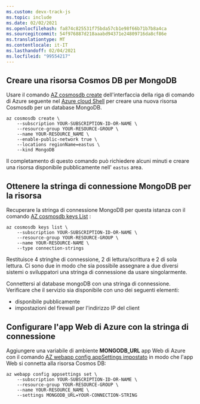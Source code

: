 ```yaml
---
ms.custom: devx-track-js
ms.topic: include
ms.date: 02/02/2021
ms.openlocfilehash: fa874c825531f75bda57cb1e98f66b71b7b8a4ca
ms.sourcegitcommit: 54f976887d218aaabd94371e24809716da8cf86e
ms.translationtype: MT
ms.contentlocale: it-IT
ms.lasthandoff: 02/04/2021
ms.locfileid: "99554217"
---
```

## <a name="create-a-cosmos-db-resource-for-mongodb"></a>Creare una risorsa Cosmos DB per MongoDB

Usare il comando [AZ cosmosdb create](/cli/azure/cosmosdb#az_cosmosdb_create) dell'interfaccia della riga di comando di Azure seguente nel [Azure cloud Shell](https://shell.azure.com) per creare una nuova risorsa Cosmosdb per un database MongoDB. 

```azurecli
az cosmosdb create \
    --subscription YOUR-SUBSCRIPTION-ID-OR-NAME \
    --resource-group YOUR-RESOURCE-GROUP \
    --name YOUR-RESOURCE_NAME \
    --enable-public-network true \
    --locations regionName=eastus \
    --kind MongoDB
```

Il completamento di questo comando può richiedere alcuni minuti e creare una risorsa disponibile pubblicamente nell' `eastus` area. 

## <a name="get-the-mongodb-connection-string-for-your-resource"></a>Ottenere la stringa di connessione MongoDB per la risorsa

Recuperare la stringa di connessione MongoDB per questa istanza con il comando [AZ cosmosdb keys List](/cli/azure/cosmosdb/keys#az_cosmosdb_keys_list) :

```azurecli
az cosmosdb keys list \
    --subscription YOUR-SUBSCRIPTION-ID-OR-NAME \
    --resource-group YOUR-RESOURCE-GROUP \
    --name YOUR-RESOURCE-NAME \
    --type connection-strings 
```

Restituisce 4 stringhe di connessione, 2 di lettura/scrittura e 2 di sola lettura. Ci sono due in modo che sia possibile assegnare a due diversi sistemi o sviluppatori una stringa di connessione da usare singolarmente. 

Connettersi al database mongoDB con una stringa di connessione. Verificare che il servizio sia disponibile con uno dei seguenti elementi:

* disponibile pubblicamente
* impostazioni del firewall per l'indirizzo IP del client

## <a name="configure-your-azure-web-app-with-the-connection-string"></a>Configurare l'app Web di Azure con la stringa di connessione

Aggiungere una variabile di ambiente **MONGODB_URL** app Web di Azure con il comando [AZ webapp config appSettings impostato](/cli/azure/webapp/config/appsettings#az_webapp_config_appsettings_set) in modo che l'app Web si connetta alla risorsa Cosmos DB:

```azurecli
az webapp config appsettings set \
    --subscription YOUR-SUBSCRIPTION-ID-OR-NAME \
    --resource-group YOUR-RESOURCE-GROUP \
    --name YOUR-RESOURCE_NAME \
    --settings MONGODB_URL=YOUR-CONNECTION-STRING
```

